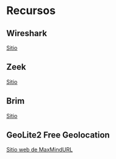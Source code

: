 
# Recursos
## Wireshark
[Sitio](https://www.wireshark.org/)
## Zeek
[Sitio](https://zeek.org/) 
## Brim
[Sitio](https://www.brimdata.io/) 
## GeoLite2 Free Geolocation
[Sitio web de MaxMindURL](https://dev.maxmind.com/geoip/geolite2-free-geolocation-data?lang=en )